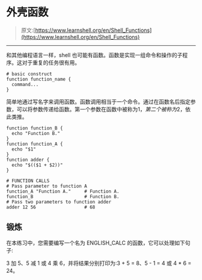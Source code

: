 # 外壳函数

> 原文:[https://www.learnshell.org/en/Shell_Functions](https://www.learnshell.org/en/Shell_Functions)

* * *

和其他编程语言一样，shell 也可能有函数。函数是实现一组命令和操作的子程序。这对于重复的任务很有用。

```
# basic construct
function function_name {
  command...
} 
```

简单地通过写名字来调用函数。函数调用相当于一个命令。通过在函数名后指定参数，可以将参数传递给函数。第一个参数在函数中被称为$1，第二个被称为$2，依此类推。

```
function function_B {
  echo "Function B."
}
function function_A {
  echo "$1"
}
function adder {
  echo "$(($1 + $2))"
}

# FUNCTION CALLS
# Pass parameter to function A
function_A "Function A."     # Function A.
function_B                   # Function B.
# Pass two parameters to function adder
adder 12 56                  # 68 
```

## 锻炼

在本练习中，您需要编写一个名为 ENGLISH_CALC 的函数，它可以处理如下句子:

3 加 5、5 减 1 或 4 乘 6，并将结果分别打印为:3 + 5 = 8、5 - 1 = 4 或 4 * 6 = 24。